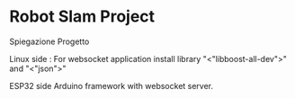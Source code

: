 <h1>
    Robot Slam Project
</h1>

<p1>
    Spiegazione Progetto
</p1>

Linux side :
For websocket application install library "<"libboost-all-dev">" and "<"json">"

ESP32 side
Arduino framework with websocket server.

